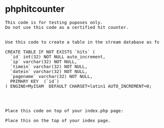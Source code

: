 # phphitcounter
<pre>
This code is for testing puposes only.
Do not use this code as a certified hit counter.


Use this code to create a table in the stream database as follows:

CREATE TABLE IF NOT EXISTS `hits` (
  `id` int(32) NOT NULL auto_increment,
  `ip` varchar(32) NOT NULL,
  `timein` varchar(32) NOT NULL,
  `datein` varchar(32) NOT NULL,
  `pagename` varchar(32) NOT NULL,
  PRIMARY KEY  (`id`)
) ENGINE=MyISAM  DEFAULT CHARSET=latin1 AUTO_INCREMENT=0;




Place this code on top of your index.php page:

Place this on the top of your index page.

<?php
session_start();
$_SESSION['pagename'] = "zulu index";
include "db/pushhits.php";
?>

</pre>
